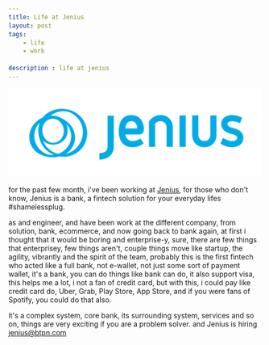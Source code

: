 ```yaml
---
title: Life at Jenius
layout: post
tags:
    - life
    - work

description : life at jenius
---
```


![jenius](/images/posts/jenius-logo.png)


for the past few month, i've been working at [Jenius](https://jenius.com), for those who don't know, Jenius is a bank, a fintech solution for your everyday lifes #shamelessplug.

as and engineer, and have been work at the different company, from solution, bank, ecommerce, and now going back to bank again, at first i thought that it would be boring and enterprise-y, sure, there are few things that enterprisey, few things aren't, couple things move like startup, the agility, vibrantly and the spirit of the team, probably this is the first fintech who acted like a full bank, not e-wallet, not just some sort of payment wallet, it's a bank, you can do things like bank can do, it also support visa, this helps me a lot, i not a fan of credit card, but with this, i could pay like credit card do, Uber, Grab, Play Store, App Store, and if you were fans of Spotify, you could do that also.

it's a complex system, core bank, its surrounding system, services and so on, things are very exciting if you are a problem solver. and Jenius is hiring jenius@btpn.com